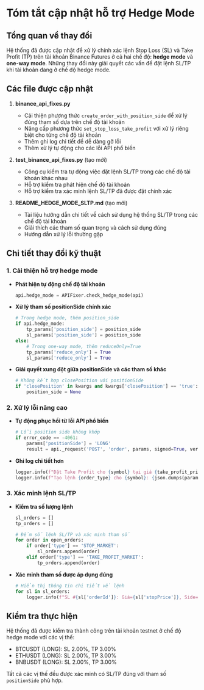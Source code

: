 # Tóm tắt cập nhật hỗ trợ Hedge Mode

## Tổng quan về thay đổi

Hệ thống đã được cập nhật để xử lý chính xác lệnh Stop Loss (SL) và Take Profit (TP) trên tài khoản Binance Futures ở cả hai chế độ: **hedge mode** và **one-way mode**. Những thay đổi này giải quyết các vấn đề đặt lệnh SL/TP khi tài khoản đang ở chế độ hedge mode.

## Các file được cập nhật

1. **binance_api_fixes.py**
   - Cải thiện phương thức `create_order_with_position_side` để xử lý đúng tham số dựa trên chế độ tài khoản
   - Nâng cấp phương thức `set_stop_loss_take_profit` với xử lý riêng biệt cho từng chế độ tài khoản
   - Thêm ghi log chi tiết để dễ dàng gỡ lỗi
   - Thêm xử lý tự động cho các lỗi API phổ biến

2. **test_binance_api_fixes.py** (tạo mới)
   - Công cụ kiểm tra tự động việc đặt lệnh SL/TP trong các chế độ tài khoản khác nhau
   - Hỗ trợ kiểm tra phát hiện chế độ tài khoản
   - Hỗ trợ kiểm tra xác minh lệnh SL/TP đã được đặt chính xác

3. **README_HEDGE_MODE_SLTP.md** (tạo mới)
   - Tài liệu hướng dẫn chi tiết về cách sử dụng hệ thống SL/TP trong các chế độ tài khoản
   - Giải thích các tham số quan trọng và cách sử dụng đúng
   - Hướng dẫn xử lý lỗi thường gặp

## Chi tiết thay đổi kỹ thuật

### 1. Cải thiện hỗ trợ hedge mode

- **Phát hiện tự động chế độ tài khoản**
  ```python
  api.hedge_mode = APIFixer.check_hedge_mode(api)
  ```

- **Xử lý tham số positionSide chính xác**
  ```python
  # Trong hedge mode, thêm position_side
  if api.hedge_mode:
      tp_params['position_side'] = position_side
      sl_params['position_side'] = position_side
  else:
      # Trong one-way mode, thêm reduceOnly=True
      tp_params['reduce_only'] = True
      sl_params['reduce_only'] = True
  ```

- **Giải quyết xung đột giữa positionSide và các tham số khác**
  ```python
  # Không kết hợp closePosition với positionSide
  if 'closePosition' in kwargs and kwargs['closePosition'] == 'true':
      position_side = None
  ```

### 2. Xử lý lỗi nâng cao

- **Tự động phục hồi từ lỗi API phổ biến**
  ```python
  # Lỗi position side không khớp
  if error_code == -4061:
      params['positionSide'] = 'LONG'
      result = api._request('POST', 'order', params, signed=True, version='v1')
  ```

- **Ghi log chi tiết hơn**
  ```python
  logger.info(f"Đặt Take Profit cho {symbol} tại giá {take_profit_price}")
  logger.info(f"Tạo lệnh {order_type} cho {symbol}: {json.dumps(params, indent=2)}")
  ```

### 3. Xác minh lệnh SL/TP

- **Kiểm tra số lượng lệnh**
  ```python
  sl_orders = []
  tp_orders = []
  
  # Đếm số lệnh SL/TP và xác minh tham số
  for order in open_orders:
      if order['type'] == 'STOP_MARKET':
          sl_orders.append(order)
      elif order['type'] == 'TAKE_PROFIT_MARKET':
          tp_orders.append(order)
  ```

- **Xác minh tham số được áp dụng đúng**
  ```python
  # Hiển thị thông tin chi tiết về lệnh
  for sl in sl_orders:
      logger.info(f"SL #{sl['orderId']}: Giá={sl['stopPrice']}, Side={sl['side']}, PositionSide={sl['positionSide']}")
  ```

## Kiểm tra thực hiện

Hệ thống đã được kiểm tra thành công trên tài khoản testnet ở chế độ hedge mode với các vị thế:
- BTCUSDT (LONG): SL 2.00%, TP 3.00%
- ETHUSDT (LONG): SL 2.00%, TP 3.00%
- BNBUSDT (LONG): SL 2.00%, TP 3.00%

Tất cả các vị thế đều được xác minh có SL/TP đúng với tham số `positionSide` phù hợp.